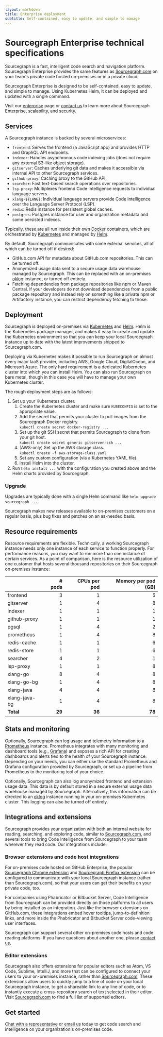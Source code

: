 ```yaml
---
layout: markdown
title: Enterprise deployment
subtitle: Self-contained, easy to update, and simple to manage
---
```


# Sourcegraph Enterprise technical specifications

Sourcegraph is a fast, intelligent code search and navigation platform. Sourcegraph Enterprise provides the same features as [Sourcegraph.com](https://sourcegraph.com) on your team's private code hosted on-premises or in a private cloud.

Sourcegraph Enterprise is designed to be self-contained, easy to update, and simple to manage. Using Kubernetes Helm, it can be deployed and updated with a single command.

Visit our [enterprise](/enterprise) page or <a class="intercom-toggle" href="#">contact us</a> to learn more about Sourcegraph Enterprise, scalability, and security.

## Services

A Sourcegraph instance is backed by several microservices:

- `frontend`: Serves the frontend (a JavaScript app) and provides HTTP and GraphQL API endpoints.
- `indexer`: Handles asynchronous code indexing jobs (does not require any external S3-like object storage).
- `gitserver`: Caches underlying git data and makes it accessible via internal API to other Sourcegraph services.
- `github-proxy`: Caching proxy to the GitHub API.
- `searcher`: Fast text-based search operations over repositories.
- `lsp-proxy`: Multiplexes frontend Code Intelligence requests to individual language servers.
- `xlang-${LANG}`: Individual language servers provide Code Intelligence over the Language Server Protocol (LSP).
- `redis`: Redis instance for persistent global caches.
- `postgres`: Postgres instance for user and organization metadata and some persisted indexes.

Typically, these are all run inside their own [Docker](https://www.docker.com/) containers, which are orchestrated by [Kubernetes](https://kubernetes.io/) and managed by [Helm](https://helm.sh/).
 
By default, Sourcegraph communicates with some external services, all of which can be turned off if desired:

- GitHub.com API for metadata about GitHub.com repositories. This can be turned off.
- Anonymized usage data sent to a secure usage data warehouse managed by Sourcegraph. This can be replaced with an on-premises [oklog](https://github.com/oklog/oklog)  instance, or turned off entirely.
- Fetching dependencies from package repositories like npm or Maven Central. If your developers do not download dependencies from a public package repository and instead rely on something like a private npm or Artifactory instance, you can restrict dependency fetching to those.

## Deployment

Sourcegraph is deployed on-premises via [Kubernetes](https://kubernetes.io/) and [Helm](https://helm.sh/). Helm is the Kubernetes package manager, and makes it easy to create and update the Kubernetes environment so that you can keep your local Sourcegraph instance up to date with the latest improvements shipped to Sourcegraph.com.

Deploying via Kubernetes makes it possible to run Sourcegraph on almost every major IaaS provider, including AWS, Google Cloud, DigitalOcean, and Microsoft Azure. The only hard requirement is a dedicated Kubernetes cluster into which you can install Helm. You can also run Sourcegraph on bare metal, though in this case you will have to manage your own Kubernetes cluster.

The rough deployment steps are as follows:
1. Set up your Kubernetes cluster.
    1. Create the Kubernetes cluster and make sure `KUBECONFIG` is set to the appropriate value.
    1. Add the secret that permits your cluster to pull images from the Sourcegraph Docker registry.<br>`kubectl create secret docker-registry ...`
    1. Set up the git SSH secret that permits Sourcegraph to clone from your git host.<br>`kubectl create secret generic gitserver-ssh ...`
    1. (AWS-only) Set up the AWS storage class.<br>`kubectl create -f aws-storage-class.yaml`
    1. Set any custom configuration (via a Kubernetes YAML file).
    1. Install Helm into the cluster.
1. Run `helm install ...` with the configuration you created above and the Helm charts provided by Sourcegraph.

### Upgrade

Upgrades are typically done with a single Helm command like `helm upgrade sourcegraph ...`. 

Sourcegraph makes new releases available to on-premises customers on a regular basis, plus bug fixes and patches on an as-needed basis. 

## Resource requirements

Resource requirements are flexible. Technically, a working Sourcegraph instance needs only one instance of each service to function properly. 
For performance reasons, you may want to run more than one instance of certain services. As a point of comparison, here is the resource utilization of one customer that hosts several thousand repositories on their Sourcegraph on-premises instance:

|   | # pods | CPUs per pod | Memory per pod (GB) |
| --- | ---: | ---: | ---: |
| frontend | 3 | 1 | 5 |
| gitserver | 1 | 4 | 8 |
| indexer | 1 | 1 | 1 |
| github-proxy | 1 | 1 | 1 |
| pgsql | 1 | 4 | 2 |
| prometheus | 1 | 4 | 8 |
| redis-cache | 1 | 1 | 6 |
| redis-store | 1 | 1 | 6 |
| searcher | 4 | 2 | 1 |
| lsp-proxy | 1 | 1 | 8 |
| xlang-go | 8 | 4 | 8 |
| xlang-go-bg | 1 | 4 | 8 |
| xlang-java | 4 | 4 | 8 |
| xlang-java-bg | 1 | 4 | 8 |
| **Total** | **29** | **36** | **78** |

## Stats and monitoring

Optionally, Sourcegraph can log usage and telemetry information to a [Prometheus](https://prometheus.io/) instance. Prometheus integrates with many monitoring and dashboard tools (e.g., [Grafana](https://grafana.com/)) and exposes a rich API for creating dashboards and alerts tied to the health of your Sourcegraph instance. Depending on your needs, you can either use the standard Prometheus and Grafana configuration provided by Sourcegraph, or set up a pipeline from Prometheus to the monitoring tool of your choice.

Optionally, Sourcegraph can also log anonymized frontend and extension usage data. This data is by default stored in a secure external usage data warehouse managed by Sourcegraph. Alternatively, this information can be directed to an [oklog](https://github.com/oklog/oklog) instance running in your on-premises Kubernetes cluster. This logging can also be turned off entirely. 

## Integrations and extensions

Sourcegraph provides your organization with both an internal website for reading, searching, and exploring code, similar to [Sourcegraph.com](https://sourcegraph.com), and several tools to bring Code Intelligence from Sourcegraph to your team wherever they read code. Our integrations include:

### Browser extensions and code host integrations
For on-premises code hosted on GitHub Enterprise, the popular [Sourcegraph Chrome extension](https://chrome.google.com/webstore/detail/sourcegraph-for-github/dgjhfomjieaadpoljlnidmbgkdffpack?hl=en) and [Sourcegraph Firefox extension](https://addons.mozilla.org/en-us/firefox/addon/sourcegraph-addon-for-github/) can be configured to communicate with your local Sourcegraph instance (rather than Sourcegraph.com), so that your users can get their benefits on your private code, too.

For companies using Phabricator or Bitbucket Server, Code Intelligence from Sourcegraph can be provided directly on those platforms to all users by being installed as an integration. Just like the browser extensions on GitHub.com, these integrations embed hover tooltips, jump-to-definition links, and more inside the Phabricator and Bitbucket Server code-viewing user interfaces. 

Sourcegraph can support several other on-premises code hosts and code reading platforms. If you have questions about another one, please [contact us](mailto:sales@sourcegraph.com).

### Editor extensions
Sourcegraph also offers extensions for popular editors such as Atom, VS Code, Sublime, IntelliJ, and more that can be configured to connect your users to your on-premises instance, rather than [Sourcegraph.com](https://sourcegraph.com). These extensions allow users to quickly jump to a line of code on your local Sourcegraph instance, to get a shareable link to any line of code, or to instantly execute a cross-repository search of text selected in their editor. Visit [Sourcegraph.com](https://sourcegraph.com) to find a full list of supported editors.

## Get started

<a class="intercom-toggle" href="#">Chat with a representative</a> or [email us](mailto:sales@sourcegraph.com) today to get code search and intelligence on your organization's on-premises code.


